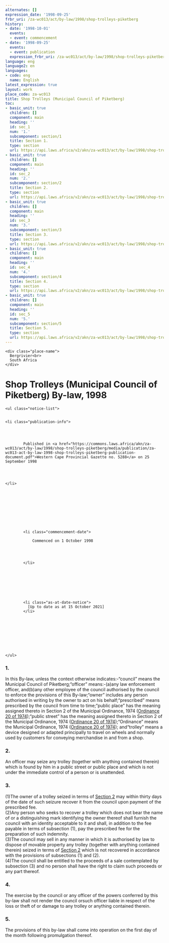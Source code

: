 ```yaml
---
alternates: []
expression_date: '1998-09-25'
frbr_uri: /za-wc013/act/by-law/1998/shop-trolleys-piketberg
history:
- date: '1998-10-01'
  events:
  - event: commencement
- date: '1998-09-25'
  events:
  - event: publication
  expression_frbr_uri: /za-wc013/act/by-law/1998/shop-trolleys-piketberg/eng@1998-09-25
language: eng
language2: en
languages:
- code: eng
  name: English
latest_expression: true
layout: work
place_code: za-wc013
title: Shop Trolleys (Municipal Council of Piketberg)
toc:
- basic_unit: true
  children: []
  component: main
  heading: ''
  id: sec_1
  num: '1.'
  subcomponent: section/1
  title: Section 1.
  type: section
  url: https://api.laws.africa/v2/akn/za-wc013/act/by-law/1998/shop-trolleys-piketberg/eng@1998-09-25/!main/section/1
- basic_unit: true
  children: []
  component: main
  heading: ''
  id: sec_2
  num: '2.'
  subcomponent: section/2
  title: Section 2.
  type: section
  url: https://api.laws.africa/v2/akn/za-wc013/act/by-law/1998/shop-trolleys-piketberg/eng@1998-09-25/!main/section/2
- basic_unit: true
  children: []
  component: main
  heading: ''
  id: sec_3
  num: '3.'
  subcomponent: section/3
  title: Section 3.
  type: section
  url: https://api.laws.africa/v2/akn/za-wc013/act/by-law/1998/shop-trolleys-piketberg/eng@1998-09-25/!main/section/3
- basic_unit: true
  children: []
  component: main
  heading: ''
  id: sec_4
  num: '4.'
  subcomponent: section/4
  title: Section 4.
  type: section
  url: https://api.laws.africa/v2/akn/za-wc013/act/by-law/1998/shop-trolleys-piketberg/eng@1998-09-25/!main/section/4
- basic_unit: true
  children: []
  component: main
  heading: ''
  id: sec_5
  num: '5.'
  subcomponent: section/5
  title: Section 5.
  type: section
  url: https://api.laws.africa/v2/akn/za-wc013/act/by-law/1998/shop-trolleys-piketberg/eng@1998-09-25/!main/section/5
---
```


<div>



  


<div class="coverpage">
  

  
    <div class="place-name">
      Bergrivier<br>
      South Africa
    </div>
  

  
    
  

  
  <h1>
    Shop Trolleys (Municipal Council of Piketberg) By-law,
    1998
  </h1>


  
    
      
    
  

  
    <ul class="notice-list">
      
  
    <li class="publication-info">
      
        
        
          
            Published in <a href="https://commons.laws.africa/akn/za-wc013/act/by-law/1998/shop-trolleys-piketberg/media/publication/za-wc013-act-by-law-1998-shop-trolleys-piketberg-publication-document.pdf">Western Cape Provincial Gazette no. 5288</a> on 25 September 1998
          
        

      
    </li>
  


      
        
      

      
        
          
            <li class="commencement-date">
              
                Commenced on 1 October 1998
              
              
                
              
            </li>
          
          
        
      

      
        
          
            <li class="as-at-date-notice">
              [Up to date as at 15 October 2021]
            </li>
          
        
      

      
        
        
        
      
    </ul>
  

  
    



  
</div>







<span class="akn-akomaNtoso"><article class="akn-act" data-contains="originalVersion" data-name="act"><span class="akn-body"><section class="akn-section" id="sec_1" data-eId="sec_1"><h3>1. </h3>
<span class="akn-hcontainer" id="sec_1__hcontainer_1" data-eId="sec_1__hcontainer_1" data-name="hcontainer"><span class="akn-content"><span class="akn-p">In this By-law, unless the context otherwise indicates:-</span><span class="akn-p">“council” means the Municipal Council of Piketberg;</span><span class="akn-blockList" id="sec_1__hcontainer_1__list_1" data-eId="sec_1__hcontainer_1__list_1"><span class="akn-listIntroduction">“officer” means:-</span><span class="akn-item" id="sec_1__hcontainer_1__list_1__item_a" data-eId="sec_1__hcontainer_1__list_1__item_a"><span class="akn-num">(a)</span><span class="akn-p">any law enforcement officer, and</span></span><span class="akn-item" id="sec_1__hcontainer_1__list_1__item_b" data-eId="sec_1__hcontainer_1__list_1__item_b"><span class="akn-num">(b)</span><span class="akn-p">any other employee of the council authorised by the council to enforce the provisions of this By-law;</span></span></span><span class="akn-p">“owner” includes any person authorised in writing by the owner to act on his behalf;</span><span class="akn-p">“prescribed” means prescribed by the council from time to time;</span><span class="akn-p">“public place” has the meaning assigned thereto in Section 2 of the Municipal Ordinance, 1974 (<a class="akn-ref" data-href="/za-wc013/act/ord/1974/20" href="https://edit.laws.africa/resolver/resolve/akn/za-wc013/act/ord/1974/20">Ordinance 20 of 1974</a>);</span><span class="akn-p">“public street” has the meaning assigned thereto in Section 2 of the Municipal Ordinance, 1974 (<a class="akn-ref" data-href="/za-wc013/act/ord/1974/20" href="https://edit.laws.africa/resolver/resolve/akn/za-wc013/act/ord/1974/20">Ordinance 20 of 1974</a>);</span><span class="akn-p">“Ordinance” means the Municipal Ordinance, 1974 (<a class="akn-ref" data-href="/za-wc013/act/ord/1974/20" href="https://edit.laws.africa/resolver/resolve/akn/za-wc013/act/ord/1974/20">Ordinance 20 of 1974</a>); and</span><span class="akn-p">“trolley” means a device designed or adapted principally to travel on wheels and normally used by customers for conveying merchandise in and from a shop.</span></span></span></section><section class="akn-section" id="sec_2" data-eId="sec_2"><h3>2. </h3>
<span class="akn-hcontainer" id="sec_2__hcontainer_1" data-eId="sec_2__hcontainer_1" data-name="hcontainer"><span class="akn-content"><span class="akn-p">An officer may seize any trolley (together with anything contained therein) which is found by him in a public street or public place and which is not under the immediate control of a person or is unattended.</span></span></span></section><section class="akn-section" id="sec_3" data-eId="sec_3"><h3>3. </h3>
<section class="akn-subsection" id="sec_3__subsec_1" data-eId="sec_3__subsec_1"><span class="akn-num">(1)</span><span class="akn-content"><span class="akn-p">The owner of a trolley seized in terms of <a class="akn-ref" data-href="#sec_2" href="#sec_2">Section 2</a> may within thirty days of the date of such seizure recover it from the council upon payment of the prescribed fee.</span></span></section><section class="akn-subsection" id="sec_3__subsec_2" data-eId="sec_3__subsec_2"><span class="akn-num">(2)</span><span class="akn-content"><span class="akn-p">Any person who seeks to recover a trolley which does not bear the name of or a distinguishing mark identifying the owner thereof shall furnish the council with an identity acceptable to it and shall, in addition to the fee payable in terms of subsection (1), pay the prescribed fee for the preparation of such indemnity.</span></span></section><section class="akn-subsection" id="sec_3__subsec_3" data-eId="sec_3__subsec_3"><span class="akn-num">(3)</span><span class="akn-content"><span class="akn-p">The council may sell in any manner in which it is authorised by law to dispose of movable property any trolley (together with anything contained therein) seized in terms of <a class="akn-ref" data-href="#sec_2" href="#sec_2">Section 2</a> which is not recovered in accordance with the provisions of subsections (1) and (2).</span></span></section><section class="akn-subsection" id="sec_3__subsec_4" data-eId="sec_3__subsec_4"><span class="akn-num">(4)</span><span class="akn-content"><span class="akn-p">The council shall be entitled to the proceeds of a sale contemplated by subsection (3) and no person shall have the right to claim such     proceeds or any part thereof.</span></span></section></section><section class="akn-section" id="sec_4" data-eId="sec_4"><h3>4. </h3>
<span class="akn-hcontainer" id="sec_4__hcontainer_1" data-eId="sec_4__hcontainer_1" data-name="hcontainer"><span class="akn-content"><span class="akn-p">The exercise by the council or any officer of the powers conferred by this by-law shall not render the council orsuch officer liable in respect of the loss or theft of or damage to any trolley or anything contained therein.</span></span></span></section><section class="akn-section" id="sec_5" data-eId="sec_5"><h3>5. </h3>
<span class="akn-hcontainer" id="sec_5__hcontainer_1" data-eId="sec_5__hcontainer_1" data-name="hcontainer"><span class="akn-content"><span class="akn-p">The provisions of this by-law shall come into operation on the first day of the month following promulgation thereof.</span></span></span></section></span></article></span>





</div>